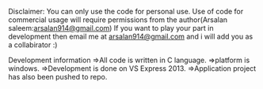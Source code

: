 Disclaimer:
You can only use the code for personal use.
Use of code for commercial usage will require permissions from the author(Arsalan saleem:arsalan914@gmail.com)
If you want to play your part in development then email me at arsalan914@gmail.com and i will add you as a collabirator :)

Development information
=>All code is written in C language.
=>platform is windows.
=>Development is done on VS Express 2013.
=>Application project has also been pushed to repo.
